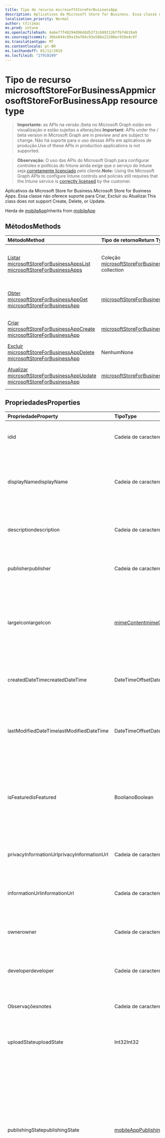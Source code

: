 ```yaml
---
title: Tipo de recurso microsoftStoreForBusinessApp
description: Aplicativos da Microsoft Store for Business. Essa classe não oferece suporte para Criar, Excluir ou Atualizar.
localization_priority: Normal
author: tfitzmac
ms.prod: intune
ms.openlocfilehash: 4a6e77f48294d96ddd52f3cb992126ffbf4619a9
ms.sourcegitcommit: 36be044c89a19af84c93e586e22200ec919e4c9f
ms.translationtype: MT
ms.contentlocale: pt-BR
ms.lasthandoff: 01/12/2019
ms.locfileid: "27919299"
---
```

# <a name="microsoftstoreforbusinessapp-resource-type"></a><span data-ttu-id="7905a-104">Tipo de recurso microsoftStoreForBusinessApp</span><span class="sxs-lookup"><span data-stu-id="7905a-104">microsoftStoreForBusinessApp resource type</span></span>

> <span data-ttu-id="7905a-105">**Importante:** as APIs na versão /beta no Microsoft Graph estão em visualização e estão sujeitas a alterações.</span><span class="sxs-lookup"><span data-stu-id="7905a-105">**Important:** APIs under the / beta version in Microsoft Graph are in preview and are subject to change.</span></span> <span data-ttu-id="7905a-106">Não há suporte para o uso dessas APIs em aplicativos de produção.</span><span class="sxs-lookup"><span data-stu-id="7905a-106">Use of these APIs in production applications is not supported.</span></span>

> <span data-ttu-id="7905a-107">**Observação:** O uso das APIs do Microsoft Graph para configurar controles e políticas do Intune ainda exige que o serviço do Intune seja [corretamente licenciado](https://go.microsoft.com/fwlink/?linkid=839381) pelo cliente.</span><span class="sxs-lookup"><span data-stu-id="7905a-107">**Note:** Using the Microsoft Graph APIs to configure Intune controls and policies still requires that the Intune service is [correctly licensed](https://go.microsoft.com/fwlink/?linkid=839381) by the customer.</span></span>

<span data-ttu-id="7905a-108">Aplicativos da Microsoft Store for Business.</span><span class="sxs-lookup"><span data-stu-id="7905a-108">Microsoft Store for Business Apps.</span></span> <span data-ttu-id="7905a-109">Essa classe não oferece suporte para Criar, Excluir ou Atualizar.</span><span class="sxs-lookup"><span data-stu-id="7905a-109">This class does not support Create, Delete, or Update.</span></span>

<span data-ttu-id="7905a-110">Herda de [mobileApp](../resources/intune-apps-mobileapp.md)</span><span class="sxs-lookup"><span data-stu-id="7905a-110">Inherits from [mobileApp](../resources/intune-apps-mobileapp.md)</span></span>

## <a name="methods"></a><span data-ttu-id="7905a-111">Métodos</span><span class="sxs-lookup"><span data-stu-id="7905a-111">Methods</span></span>
|<span data-ttu-id="7905a-112">Método</span><span class="sxs-lookup"><span data-stu-id="7905a-112">Method</span></span>|<span data-ttu-id="7905a-113">Tipo de retorno</span><span class="sxs-lookup"><span data-stu-id="7905a-113">Return Type</span></span>|<span data-ttu-id="7905a-114">Descrição</span><span class="sxs-lookup"><span data-stu-id="7905a-114">Description</span></span>|
|:---|:---|:---|
|[<span data-ttu-id="7905a-115">Listar microsoftStoreForBusinessApps</span><span class="sxs-lookup"><span data-stu-id="7905a-115">List microsoftStoreForBusinessApps</span></span>](../api/intune-apps-microsoftstoreforbusinessapp-list.md)|<span data-ttu-id="7905a-116">Coleção [microsoftStoreForBusinessApp](../resources/intune-apps-microsoftstoreforbusinessapp.md)</span><span class="sxs-lookup"><span data-stu-id="7905a-116">[microsoftStoreForBusinessApp](../resources/intune-apps-microsoftstoreforbusinessapp.md) collection</span></span>|<span data-ttu-id="7905a-117">Lista propriedades e relações dos objetos [microsoftStoreForBusinessApp](../resources/intune-apps-microsoftstoreforbusinessapp.md).</span><span class="sxs-lookup"><span data-stu-id="7905a-117">List properties and relationships of the [microsoftStoreForBusinessApp](../resources/intune-apps-microsoftstoreforbusinessapp.md) objects.</span></span>|
|[<span data-ttu-id="7905a-118">Obter microsoftStoreForBusinessApp</span><span class="sxs-lookup"><span data-stu-id="7905a-118">Get microsoftStoreForBusinessApp</span></span>](../api/intune-apps-microsoftstoreforbusinessapp-get.md)|[<span data-ttu-id="7905a-119">microsoftStoreForBusinessApp</span><span class="sxs-lookup"><span data-stu-id="7905a-119">microsoftStoreForBusinessApp</span></span>](../resources/intune-apps-microsoftstoreforbusinessapp.md)|<span data-ttu-id="7905a-120">Propriedades de leitura e relações do objeto [microsoftStoreForBusinessApp](../resources/intune-apps-microsoftstoreforbusinessapp.md).</span><span class="sxs-lookup"><span data-stu-id="7905a-120">Read properties and relationships of the [microsoftStoreForBusinessApp](../resources/intune-apps-microsoftstoreforbusinessapp.md) object.</span></span>|
|[<span data-ttu-id="7905a-121">Criar microsoftStoreForBusinessApp</span><span class="sxs-lookup"><span data-stu-id="7905a-121">Create microsoftStoreForBusinessApp</span></span>](../api/intune-apps-microsoftstoreforbusinessapp-create.md)|[<span data-ttu-id="7905a-122">microsoftStoreForBusinessApp</span><span class="sxs-lookup"><span data-stu-id="7905a-122">microsoftStoreForBusinessApp</span></span>](../resources/intune-apps-microsoftstoreforbusinessapp.md)|<span data-ttu-id="7905a-123">Cria um novo objeto [microsoftStoreForBusinessApp](../resources/intune-apps-microsoftstoreforbusinessapp.md).</span><span class="sxs-lookup"><span data-stu-id="7905a-123">Create a new [microsoftStoreForBusinessApp](../resources/intune-apps-microsoftstoreforbusinessapp.md) object.</span></span>|
|[<span data-ttu-id="7905a-124">Excluir microsoftStoreForBusinessApp</span><span class="sxs-lookup"><span data-stu-id="7905a-124">Delete microsoftStoreForBusinessApp</span></span>](../api/intune-apps-microsoftstoreforbusinessapp-delete.md)|<span data-ttu-id="7905a-125">Nenhum</span><span class="sxs-lookup"><span data-stu-id="7905a-125">None</span></span>|<span data-ttu-id="7905a-126">Exclui um [microsoftStoreForBusinessApp](../resources/intune-apps-microsoftstoreforbusinessapp.md).</span><span class="sxs-lookup"><span data-stu-id="7905a-126">Deletes a [microsoftStoreForBusinessApp](../resources/intune-apps-microsoftstoreforbusinessapp.md).</span></span>|
|[<span data-ttu-id="7905a-127">Atualizar microsoftStoreForBusinessApp</span><span class="sxs-lookup"><span data-stu-id="7905a-127">Update microsoftStoreForBusinessApp</span></span>](../api/intune-apps-microsoftstoreforbusinessapp-update.md)|[<span data-ttu-id="7905a-128">microsoftStoreForBusinessApp</span><span class="sxs-lookup"><span data-stu-id="7905a-128">microsoftStoreForBusinessApp</span></span>](../resources/intune-apps-microsoftstoreforbusinessapp.md)|<span data-ttu-id="7905a-129">Atualiza as propriedades de um objeto [microsoftStoreForBusinessApp](../resources/intune-apps-microsoftstoreforbusinessapp.md).</span><span class="sxs-lookup"><span data-stu-id="7905a-129">Update the properties of a [microsoftStoreForBusinessApp](../resources/intune-apps-microsoftstoreforbusinessapp.md) object.</span></span>|

## <a name="properties"></a><span data-ttu-id="7905a-130">Propriedades</span><span class="sxs-lookup"><span data-stu-id="7905a-130">Properties</span></span>
|<span data-ttu-id="7905a-131">Propriedade</span><span class="sxs-lookup"><span data-stu-id="7905a-131">Property</span></span>|<span data-ttu-id="7905a-132">Tipo</span><span class="sxs-lookup"><span data-stu-id="7905a-132">Type</span></span>|<span data-ttu-id="7905a-133">Descrição</span><span class="sxs-lookup"><span data-stu-id="7905a-133">Description</span></span>|
|:---|:---|:---|
|<span data-ttu-id="7905a-134">id</span><span class="sxs-lookup"><span data-stu-id="7905a-134">id</span></span>|<span data-ttu-id="7905a-135">Cadeia de caracteres</span><span class="sxs-lookup"><span data-stu-id="7905a-135">String</span></span>|<span data-ttu-id="7905a-136">Chave da entidade.</span><span class="sxs-lookup"><span data-stu-id="7905a-136">Key of the entity.</span></span> <span data-ttu-id="7905a-137">Herdado de [mobileApp](../resources/intune-apps-mobileapp.md)</span><span class="sxs-lookup"><span data-stu-id="7905a-137">Inherited from [mobileApp](../resources/intune-apps-mobileapp.md)</span></span>|
|<span data-ttu-id="7905a-138">displayName</span><span class="sxs-lookup"><span data-stu-id="7905a-138">displayName</span></span>|<span data-ttu-id="7905a-139">Cadeia de caracteres</span><span class="sxs-lookup"><span data-stu-id="7905a-139">String</span></span>|<span data-ttu-id="7905a-140">O título do aplicativo importado ou definido pelo administrador.</span><span class="sxs-lookup"><span data-stu-id="7905a-140">The admin provided or imported title of the app.</span></span> <span data-ttu-id="7905a-141">Herdado de [mobileApp](../resources/intune-apps-mobileapp.md)</span><span class="sxs-lookup"><span data-stu-id="7905a-141">Inherited from [mobileApp](../resources/intune-apps-mobileapp.md)</span></span>|
|<span data-ttu-id="7905a-142">description</span><span class="sxs-lookup"><span data-stu-id="7905a-142">description</span></span>|<span data-ttu-id="7905a-143">Cadeia de caracteres</span><span class="sxs-lookup"><span data-stu-id="7905a-143">String</span></span>|<span data-ttu-id="7905a-144">A descrição do aplicativo.</span><span class="sxs-lookup"><span data-stu-id="7905a-144">The description of the app.</span></span> <span data-ttu-id="7905a-145">Herdado de [mobileApp](../resources/intune-apps-mobileapp.md)</span><span class="sxs-lookup"><span data-stu-id="7905a-145">Inherited from [mobileApp](../resources/intune-apps-mobileapp.md)</span></span>|
|<span data-ttu-id="7905a-146">publisher</span><span class="sxs-lookup"><span data-stu-id="7905a-146">publisher</span></span>|<span data-ttu-id="7905a-147">Cadeia de caracteres</span><span class="sxs-lookup"><span data-stu-id="7905a-147">String</span></span>|<span data-ttu-id="7905a-148">O publicador do aplicativo.</span><span class="sxs-lookup"><span data-stu-id="7905a-148">The publisher of the app.</span></span> <span data-ttu-id="7905a-149">Herdado de [mobileApp](../resources/intune-apps-mobileapp.md)</span><span class="sxs-lookup"><span data-stu-id="7905a-149">Inherited from [mobileApp](../resources/intune-apps-mobileapp.md)</span></span>|
|<span data-ttu-id="7905a-150">largeIcon</span><span class="sxs-lookup"><span data-stu-id="7905a-150">largeIcon</span></span>|[<span data-ttu-id="7905a-151">mimeContent</span><span class="sxs-lookup"><span data-stu-id="7905a-151">mimeContent</span></span>](../resources/intune-shared-mimecontent.md)|<span data-ttu-id="7905a-152">O ícone grande, a ser exibido nos detalhes do aplicativo e usado para o carregamento do ícone.</span><span class="sxs-lookup"><span data-stu-id="7905a-152">The large icon, to be displayed in the app details and used for upload of the icon.</span></span> <span data-ttu-id="7905a-153">Herdado de [mobileApp](../resources/intune-apps-mobileapp.md)</span><span class="sxs-lookup"><span data-stu-id="7905a-153">Inherited from [mobileApp](../resources/intune-apps-mobileapp.md)</span></span>|
|<span data-ttu-id="7905a-154">createdDateTime</span><span class="sxs-lookup"><span data-stu-id="7905a-154">createdDateTime</span></span>|<span data-ttu-id="7905a-155">DateTimeOffset</span><span class="sxs-lookup"><span data-stu-id="7905a-155">DateTimeOffset</span></span>|<span data-ttu-id="7905a-156">A data e a hora da criação do aplicativo.</span><span class="sxs-lookup"><span data-stu-id="7905a-156">The date and time the app was created.</span></span> <span data-ttu-id="7905a-157">Herdado de [mobileApp](../resources/intune-apps-mobileapp.md)</span><span class="sxs-lookup"><span data-stu-id="7905a-157">Inherited from [mobileApp](../resources/intune-apps-mobileapp.md)</span></span>|
|<span data-ttu-id="7905a-158">lastModifiedDateTime</span><span class="sxs-lookup"><span data-stu-id="7905a-158">lastModifiedDateTime</span></span>|<span data-ttu-id="7905a-159">DateTimeOffset</span><span class="sxs-lookup"><span data-stu-id="7905a-159">DateTimeOffset</span></span>|<span data-ttu-id="7905a-160">A data e a hora que o aplicativo foi modificado pela última vez.</span><span class="sxs-lookup"><span data-stu-id="7905a-160">The date and time the app was last modified.</span></span> <span data-ttu-id="7905a-161">Herdado de [mobileApp](../resources/intune-apps-mobileapp.md)</span><span class="sxs-lookup"><span data-stu-id="7905a-161">Inherited from [mobileApp](../resources/intune-apps-mobileapp.md)</span></span>|
|<span data-ttu-id="7905a-162">isFeatured</span><span class="sxs-lookup"><span data-stu-id="7905a-162">isFeatured</span></span>|<span data-ttu-id="7905a-163">Booliano</span><span class="sxs-lookup"><span data-stu-id="7905a-163">Boolean</span></span>|<span data-ttu-id="7905a-164">O valor que indica se o aplicativo está marcado como em destaque pelo administrador. Herdado de [mobileApp](../resources/intune-apps-mobileapp.md)</span><span class="sxs-lookup"><span data-stu-id="7905a-164">The value indicating whether the app is marked as featured by the admin. Inherited from [mobileApp](../resources/intune-apps-mobileapp.md)</span></span>|
|<span data-ttu-id="7905a-165">privacyInformationUrl</span><span class="sxs-lookup"><span data-stu-id="7905a-165">privacyInformationUrl</span></span>|<span data-ttu-id="7905a-166">Cadeia de caracteres</span><span class="sxs-lookup"><span data-stu-id="7905a-166">String</span></span>|<span data-ttu-id="7905a-167">A URL da declaração de privacidade.</span><span class="sxs-lookup"><span data-stu-id="7905a-167">The privacy statement Url.</span></span> <span data-ttu-id="7905a-168">Herdado de [mobileApp](../resources/intune-apps-mobileapp.md)</span><span class="sxs-lookup"><span data-stu-id="7905a-168">Inherited from [mobileApp](../resources/intune-apps-mobileapp.md)</span></span>|
|<span data-ttu-id="7905a-169">informationUrl</span><span class="sxs-lookup"><span data-stu-id="7905a-169">informationUrl</span></span>|<span data-ttu-id="7905a-170">Cadeia de caracteres</span><span class="sxs-lookup"><span data-stu-id="7905a-170">String</span></span>|<span data-ttu-id="7905a-171">A URL de informações adicionais.</span><span class="sxs-lookup"><span data-stu-id="7905a-171">The more information Url.</span></span> <span data-ttu-id="7905a-172">Herdado de [mobileApp](../resources/intune-apps-mobileapp.md)</span><span class="sxs-lookup"><span data-stu-id="7905a-172">Inherited from [mobileApp](../resources/intune-apps-mobileapp.md)</span></span>|
|<span data-ttu-id="7905a-173">owner</span><span class="sxs-lookup"><span data-stu-id="7905a-173">owner</span></span>|<span data-ttu-id="7905a-174">Cadeia de caracteres</span><span class="sxs-lookup"><span data-stu-id="7905a-174">String</span></span>|<span data-ttu-id="7905a-175">O proprietário do conteúdo.</span><span class="sxs-lookup"><span data-stu-id="7905a-175">The owner of the app.</span></span> <span data-ttu-id="7905a-176">Herdado de [mobileApp](../resources/intune-apps-mobileapp.md)</span><span class="sxs-lookup"><span data-stu-id="7905a-176">Inherited from [mobileApp](../resources/intune-apps-mobileapp.md)</span></span>|
|<span data-ttu-id="7905a-177">developer</span><span class="sxs-lookup"><span data-stu-id="7905a-177">developer</span></span>|<span data-ttu-id="7905a-178">Cadeia de caracteres</span><span class="sxs-lookup"><span data-stu-id="7905a-178">String</span></span>|<span data-ttu-id="7905a-179">O desenvolvedor do aplicativo.</span><span class="sxs-lookup"><span data-stu-id="7905a-179">The developer of the app.</span></span> <span data-ttu-id="7905a-180">Herdado de [mobileApp](../resources/intune-apps-mobileapp.md)</span><span class="sxs-lookup"><span data-stu-id="7905a-180">Inherited from [mobileApp](../resources/intune-apps-mobileapp.md)</span></span>|
|<span data-ttu-id="7905a-181">Observações</span><span class="sxs-lookup"><span data-stu-id="7905a-181">notes</span></span>|<span data-ttu-id="7905a-182">Cadeia de caracteres</span><span class="sxs-lookup"><span data-stu-id="7905a-182">String</span></span>|<span data-ttu-id="7905a-183">Anotações para o aplicativo.</span><span class="sxs-lookup"><span data-stu-id="7905a-183">Notes for the app.</span></span> <span data-ttu-id="7905a-184">Herdado de [mobileApp](../resources/intune-apps-mobileapp.md)</span><span class="sxs-lookup"><span data-stu-id="7905a-184">Inherited from [mobileApp](../resources/intune-apps-mobileapp.md)</span></span>|
|<span data-ttu-id="7905a-185">uploadState</span><span class="sxs-lookup"><span data-stu-id="7905a-185">uploadState</span></span>|<span data-ttu-id="7905a-186">Int32</span><span class="sxs-lookup"><span data-stu-id="7905a-186">Int32</span></span>|<span data-ttu-id="7905a-187">O estado de carregamento.</span><span class="sxs-lookup"><span data-stu-id="7905a-187">The upload state.</span></span> <span data-ttu-id="7905a-188">Herdado de [mobileApp](../resources/intune-apps-mobileapp.md)</span><span class="sxs-lookup"><span data-stu-id="7905a-188">Inherited from [mobileApp](../resources/intune-apps-mobileapp.md)</span></span>|
|<span data-ttu-id="7905a-189">publishingState</span><span class="sxs-lookup"><span data-stu-id="7905a-189">publishingState</span></span>|[<span data-ttu-id="7905a-190">mobileAppPublishingState</span><span class="sxs-lookup"><span data-stu-id="7905a-190">mobileAppPublishingState</span></span>](../resources/intune-apps-mobileapppublishingstate.md)|<span data-ttu-id="7905a-191">O estado de publicação para o aplicativo.</span><span class="sxs-lookup"><span data-stu-id="7905a-191">The publishing state for the app.</span></span> <span data-ttu-id="7905a-192">O aplicativo não pode ser assinado, a menos que ele seja publicado.</span><span class="sxs-lookup"><span data-stu-id="7905a-192">The app cannot be assigned unless the app is published.</span></span> <span data-ttu-id="7905a-193">Herdada do [mobileApp](../resources/intune-apps-mobileapp.md).</span><span class="sxs-lookup"><span data-stu-id="7905a-193">Inherited from [mobileApp](../resources/intune-apps-mobileapp.md).</span></span> <span data-ttu-id="7905a-194">Os valores possíveis são: `notPublished`, `processing`, `published`.</span><span class="sxs-lookup"><span data-stu-id="7905a-194">Possible values are: `notPublished`, `processing`, `published`.</span></span>|
|<span data-ttu-id="7905a-195">usedLicenseCount</span><span class="sxs-lookup"><span data-stu-id="7905a-195">usedLicenseCount</span></span>|<span data-ttu-id="7905a-196">Int32</span><span class="sxs-lookup"><span data-stu-id="7905a-196">Int32</span></span>|<span data-ttu-id="7905a-197">O número de aplicativos da Microsoft Store for Business em uso.</span><span class="sxs-lookup"><span data-stu-id="7905a-197">The number of Microsoft Store for Business licenses in use.</span></span>|
|<span data-ttu-id="7905a-198">totalLicenseCount</span><span class="sxs-lookup"><span data-stu-id="7905a-198">totalLicenseCount</span></span>|<span data-ttu-id="7905a-199">Int32</span><span class="sxs-lookup"><span data-stu-id="7905a-199">Int32</span></span>|<span data-ttu-id="7905a-200">O número total de aplicativos da Microsoft Store for Business.</span><span class="sxs-lookup"><span data-stu-id="7905a-200">The total number of Microsoft Store for Business licenses.</span></span>|
|<span data-ttu-id="7905a-201">productKey</span><span class="sxs-lookup"><span data-stu-id="7905a-201">productKey</span></span>|<span data-ttu-id="7905a-202">Cadeia de caracteres</span><span class="sxs-lookup"><span data-stu-id="7905a-202">String</span></span>|<span data-ttu-id="7905a-203">A chave de produto do aplicativo</span><span class="sxs-lookup"><span data-stu-id="7905a-203">The app product key</span></span>|
|<span data-ttu-id="7905a-204">licenseType</span><span class="sxs-lookup"><span data-stu-id="7905a-204">licenseType</span></span>|[<span data-ttu-id="7905a-205">microsoftStoreForBusinessLicenseType</span><span class="sxs-lookup"><span data-stu-id="7905a-205">microsoftStoreForBusinessLicenseType</span></span>](../resources/intune-apps-microsoftstoreforbusinesslicensetype.md)|<span data-ttu-id="7905a-206">O tipo de licença de aplicativo.</span><span class="sxs-lookup"><span data-stu-id="7905a-206">The app license type.</span></span> <span data-ttu-id="7905a-207">Os valores possíveis são: `offline` e `online`.</span><span class="sxs-lookup"><span data-stu-id="7905a-207">Possible values are: `offline`, `online`.</span></span>|
|<span data-ttu-id="7905a-208">packageIdentityName</span><span class="sxs-lookup"><span data-stu-id="7905a-208">packageIdentityName</span></span>|<span data-ttu-id="7905a-209">Cadeia de caracteres</span><span class="sxs-lookup"><span data-stu-id="7905a-209">String</span></span>|<span data-ttu-id="7905a-210">O identificador do pacote do aplicativo</span><span class="sxs-lookup"><span data-stu-id="7905a-210">The app package identifier</span></span>|

## <a name="relationships"></a><span data-ttu-id="7905a-211">Relações</span><span class="sxs-lookup"><span data-stu-id="7905a-211">Relationships</span></span>
|<span data-ttu-id="7905a-212">Relação</span><span class="sxs-lookup"><span data-stu-id="7905a-212">Relationship</span></span>|<span data-ttu-id="7905a-213">Tipo</span><span class="sxs-lookup"><span data-stu-id="7905a-213">Type</span></span>|<span data-ttu-id="7905a-214">Descrição</span><span class="sxs-lookup"><span data-stu-id="7905a-214">Description</span></span>|
|:---|:---|:---|
|<span data-ttu-id="7905a-215">categories</span><span class="sxs-lookup"><span data-stu-id="7905a-215">categories</span></span>|<span data-ttu-id="7905a-216">Coleção [mobileAppCategory](../resources/intune-apps-mobileappcategory.md)</span><span class="sxs-lookup"><span data-stu-id="7905a-216">[mobileAppCategory](../resources/intune-apps-mobileappcategory.md) collection</span></span>|<span data-ttu-id="7905a-217">A lista de categorias para este aplicativo.</span><span class="sxs-lookup"><span data-stu-id="7905a-217">The list of categories for this app.</span></span> <span data-ttu-id="7905a-218">Herdado de [mobileApp](../resources/intune-apps-mobileapp.md)</span><span class="sxs-lookup"><span data-stu-id="7905a-218">Inherited from [mobileApp](../resources/intune-apps-mobileapp.md)</span></span>|
|<span data-ttu-id="7905a-219">assignments</span><span class="sxs-lookup"><span data-stu-id="7905a-219">assignments</span></span>|<span data-ttu-id="7905a-220">Coleção [mobileAppAssignment](../resources/intune-apps-mobileappassignment.md)</span><span class="sxs-lookup"><span data-stu-id="7905a-220">[mobileAppAssignment](../resources/intune-apps-mobileappassignment.md) collection</span></span>|<span data-ttu-id="7905a-221">A lista de atribuições de grupo para esse aplicativo móvel.</span><span class="sxs-lookup"><span data-stu-id="7905a-221">The list of group assignments for this mobile app.</span></span> <span data-ttu-id="7905a-222">Herdado de [mobileApp](../resources/intune-apps-mobileapp.md)</span><span class="sxs-lookup"><span data-stu-id="7905a-222">Inherited from [mobileApp](../resources/intune-apps-mobileapp.md)</span></span>|
|<span data-ttu-id="7905a-223">installSummary</span><span class="sxs-lookup"><span data-stu-id="7905a-223">installSummary</span></span>|[<span data-ttu-id="7905a-224">mobileAppInstallSummary</span><span class="sxs-lookup"><span data-stu-id="7905a-224">mobileAppInstallSummary</span></span>](../resources/intune-apps-mobileappinstallsummary.md)|<span data-ttu-id="7905a-225">Resumo de instalação do aplicativo móvel.</span><span class="sxs-lookup"><span data-stu-id="7905a-225">Mobile App Install Summary.</span></span> <span data-ttu-id="7905a-226">Herdado de [mobileApp](../resources/intune-apps-mobileapp.md)</span><span class="sxs-lookup"><span data-stu-id="7905a-226">Inherited from [mobileApp](../resources/intune-apps-mobileapp.md)</span></span>|
|<span data-ttu-id="7905a-227">deviceStatuses</span><span class="sxs-lookup"><span data-stu-id="7905a-227">deviceStatuses</span></span>|<span data-ttu-id="7905a-228">coleção [mobileAppInstallStatus](../resources/intune-apps-mobileappinstallstatus.md)</span><span class="sxs-lookup"><span data-stu-id="7905a-228">[mobileAppInstallStatus](../resources/intune-apps-mobileappinstallstatus.md) collection</span></span>|<span data-ttu-id="7905a-229">A lista de estados de instalação para esse aplicativo móvel.</span><span class="sxs-lookup"><span data-stu-id="7905a-229">The list of installation states for this mobile app.</span></span> <span data-ttu-id="7905a-230">Herdado de [mobileApp](../resources/intune-apps-mobileapp.md)</span><span class="sxs-lookup"><span data-stu-id="7905a-230">Inherited from [mobileApp](../resources/intune-apps-mobileapp.md)</span></span>|
|<span data-ttu-id="7905a-231">userStatuses</span><span class="sxs-lookup"><span data-stu-id="7905a-231">userStatuses</span></span>|<span data-ttu-id="7905a-232">coleção [userAppInstallStatus](../resources/intune-apps-userappinstallstatus.md)</span><span class="sxs-lookup"><span data-stu-id="7905a-232">[userAppInstallStatus](../resources/intune-apps-userappinstallstatus.md) collection</span></span>|<span data-ttu-id="7905a-233">A lista de estados de instalação para esse aplicativo móvel.</span><span class="sxs-lookup"><span data-stu-id="7905a-233">The list of installation states for this mobile app.</span></span> <span data-ttu-id="7905a-234">Herdado de [mobileApp](../resources/intune-apps-mobileapp.md)</span><span class="sxs-lookup"><span data-stu-id="7905a-234">Inherited from [mobileApp](../resources/intune-apps-mobileapp.md)</span></span>|
|<span data-ttu-id="7905a-235">containedApps</span><span class="sxs-lookup"><span data-stu-id="7905a-235">containedApps</span></span>|<span data-ttu-id="7905a-236">coleção [mobileContainedApp](../resources/intune-apps-mobilecontainedapp.md)</span><span class="sxs-lookup"><span data-stu-id="7905a-236">[mobileContainedApp](../resources/intune-apps-mobilecontainedapp.md) collection</span></span>|<span data-ttu-id="7905a-237">A coleção de aplicativos contidos em um mobileApp atuando como um pacote.</span><span class="sxs-lookup"><span data-stu-id="7905a-237">The collection of contained apps in a mobileApp acting as a package.</span></span>|

## <a name="json-representation"></a><span data-ttu-id="7905a-238">Representação JSON</span><span class="sxs-lookup"><span data-stu-id="7905a-238">JSON Representation</span></span>
<span data-ttu-id="7905a-239">Veja a seguir uma representação JSON do recurso.</span><span class="sxs-lookup"><span data-stu-id="7905a-239">Here is a JSON representation of the resource.</span></span>
<!-- {
  "blockType": "resource",
  "keyProperty": "id",
  "@odata.type": "microsoft.graph.microsoftStoreForBusinessApp"
}
-->
``` json
{
  "@odata.type": "#microsoft.graph.microsoftStoreForBusinessApp",
  "id": "String (identifier)",
  "displayName": "String",
  "description": "String",
  "publisher": "String",
  "largeIcon": {
    "@odata.type": "microsoft.graph.mimeContent",
    "type": "String",
    "value": "binary"
  },
  "createdDateTime": "String (timestamp)",
  "lastModifiedDateTime": "String (timestamp)",
  "isFeatured": true,
  "privacyInformationUrl": "String",
  "informationUrl": "String",
  "owner": "String",
  "developer": "String",
  "notes": "String",
  "uploadState": 1024,
  "publishingState": "String",
  "usedLicenseCount": 1024,
  "totalLicenseCount": 1024,
  "productKey": "String",
  "licenseType": "String",
  "packageIdentityName": "String"
}
```





